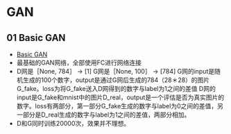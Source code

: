 # GAN

## 01 Basic GAN
 * [Basic GAN](https://github.com/stesha2016/GAN/blob/master/tensorflow_GAN_basic.ipynb)
 * 最基础的GAN网络，全部使用FC进行网络连接
 * D网是［None, 784］ -> [1]
   G网是［None, 100］ -> [784]
   G网的input是随机生成的100个数字，output是通过G网后生成的784（28＊28）的图片G_fake。loss为将G_fake送入D网得到的数字与label为1之间的差值
   D网的input是G_fake和mnist中的图片D_real，output是一个评估是否为真实图片的数字。loss有两部分，第一部分G_fake生成的数字与label为0之间的差值，另一部分是D_real生成的数字与label为1之间的差值，两部分相加。
 * D和G同时训练20000次，效果并不理想。
